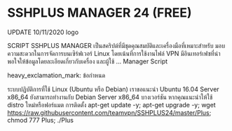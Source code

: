 # SSHPLUS MANAGER 24 (FREE)
UPDATE 10/11/2020
logo

SCRIPT SSHPLUS MANAGER เป็นสคริปต์ที่มีชุดคุณสมบัติและเครื่องมือที่เหมาะสำหรับ
                  มอบความสะดวกในการจัดการบนเซิร์ฟเวอร์ Linux โดยเน้นที่การใช้งานไฟล์
                  VPN มีอินเทอร์เฟซที่น่าพอใจให้ข้อมูลโดยละเอียดเกี่ยวกับเครื่อง
                  และผู้ใช้ ...
Manager Script

heavy_exclamation_mark: ข้อกำหนด

ระบบปฏิบัติการที่ใช้ Linux (Ubuntu หรือ Debian)
เราขอแนะนำ Ubuntu 16.04 Server x86_64
ยังสามารถทำงานกับ Debian Server x86_64 บางเวอร์ชัน
หากคุณแนะนำให้ใช้ distro ใหม่หรือฟอร์แมต
การติดตั้ง
apt-get update -y; apt-get upgrade -y; wget https://raw.githubusercontent.com/teamvpn/SSHPLUS24/master/Plus; chmod 777 Plus; ./Plus
